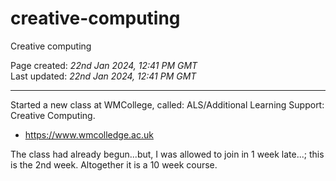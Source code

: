 # creative-computing
Creative computing

Page created: *22nd Jan 2024, 12:41 PM GMT*  
Last updated: *22nd Jan 2024, 12:41 PM GMT*

-----

Started a new class at WMCollege, called: ALS/Additional Learning Support: Creative Computing.

- https://www.wmcolledge.ac.uk

The class had already begun...but, I was allowed to join in 1 week late...; this is the 2nd week. Altogether it is a 10 week course.
